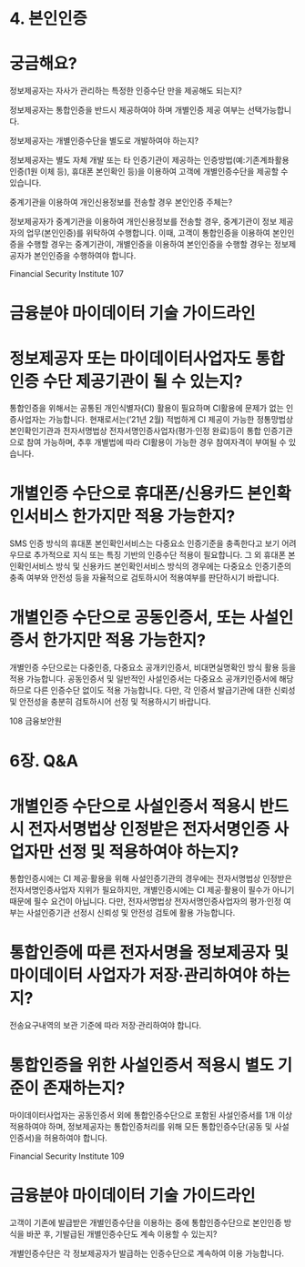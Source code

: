 # 4. 본인인증

# 궁금해요?

정보제공자는 자사가 관리하는 특정한 인증수단 만을 제공해도 되는지?

정보제공자는 통합인증을 반드시 제공하여야 하며 개별인증 제공 여부는 선택가능합니다.

정보제공자는 개별인증수단을 별도로 개발하여야 하는지?

정보제공자는 별도 자체 개발 또는 타 인증기관이 제공하는 인증방법(예:기존계좌활용 인증(1원 이체 등), 휴대폰 본인확인 등)을 이용하여 고객에 개별인증수단을 제공할 수 있습니다.

중계기관을 이용하여 개인신용정보를 전송할 경우 본인인증 주체는?

정보제공자가 중계기관을 이용하여 개인신용정보를 전송할 경우, 중계기관이 정보 제공자의 업무(본인인증)를 위탁하여 수행합니다. 이때, 고객이 통합인증을 이용하여 본인인증을 수행할 경우는 중계기관이, 개별인증을 이용하여 본인인증을 수행할 경우는 정보제공자가 본인인증을 수행하여야 합니다.

Financial Security Institute 107

# 금융분야 마이데이터 기술 가이드라인

# 정보제공자 또는 마이데이터사업자도 통합인증 수단 제공기관이 될 수 있는지?

통합인증을 위해서는 공통된 개인식별자(CI) 활용이 필요하며 CI활용에 문제가 없는 인증사업자는 가능합니다. 현재로서는(’21년 2월) 적법하게 CI 제공이 가능한 정통망법상 본인확인기관과 전자서명법상 전자서명인증사업자(평가·인정 완료)등이 통합 인증기관으로 참여 가능하며, 추후 개별법에 따라 CI활용이 가능한 경우 참여자격이 부여될 수 있습니다.

# 개별인증 수단으로 휴대폰/신용카드 본인확인서비스 한가지만 적용 가능한지?

SMS 인증 방식의 휴대폰 본인확인서비스는 다중요소 인증기준을 충족한다고 보기 어려우므로 추가적으로 지식 또는 특징 기반의 인증수단 적용이 필요합니다. 그 외 휴대폰 본인확인서비스 방식 및 신용카드 본인확인서비스 방식의 경우에는 다중요소 인증기준의 충족 여부와 안전성 등을 자율적으로 검토하시어 적용여부를 판단하시기 바랍니다.

# 개별인증 수단으로 공동인증서, 또는 사설인증서 한가지만 적용 가능한지?

개별인증 수단으로는 다중인증, 다중요소 공개키인증서, 비대면실명확인 방식 활용 등을 적용 가능합니다. 공동인증서 및 일반적인 사설인증서는 다중요소 공개키인증서에 해당하므로 다른 인증수단 없이도 적용 가능합니다. 다만, 각 인증서 발급기관에 대한 신뢰성 및 안전성을 충분히 검토하시어 선정 및 적용하시기 바랍니다.

108 금융보안원

# 6장. Q&A

# 개별인증 수단으로 사설인증서 적용시 반드시 전자서명법상 인정받은 전자서명인증 사업자만 선정 및 적용하여야 하는지?

통합인증시에는 CI 제공·활용을 위해 사설인증기관의 경우에는 전자서명법상 인정받은 전자서명인증사업자 지위가 필요하지만, 개별인증시에는 CI 제공·활용이 필수가 아니기 때문에 필수 요건이 아닙니다. 다만, 전자서명법상 전자서명인증사업자의 평가·인정 여부는 사설인증기관 선정시 신뢰성 및 안전성 검토에 활용 가능합니다.

# 통합인증에 따른 전자서명을 정보제공자 및 마이데이터 사업자가 저장·관리하여야 하는지?

전송요구내역의 보관 기준에 따라 저장·관리하여야 합니다.

# 통합인증을 위한 사설인증서 적용시 별도 기준이 존재하는지?

마이데이터사업자는 공동인증서 외에 통합인증수단으로 포함된 사설인증서를 1개 이상 적용하여야 하며, 정보제공자는 통합인증처리를 위해 모든 통합인증수단(공동 및 사설인증서)을 허용하여야 합니다.

Financial Security Institute 109

# 금융분야 마이데이터 기술 가이드라인

고객이 기존에 발급받은 개별인증수단을 이용하는 중에 통합인증수단으로 본인인증 방식을 바꾼 후, 기발급된 개별인증수단도 계속 이용할 수 있는지?

개별인증수단은 각 정보제공자가 발급하는 인증수단으로 계속하여 이용 가능합니다.

